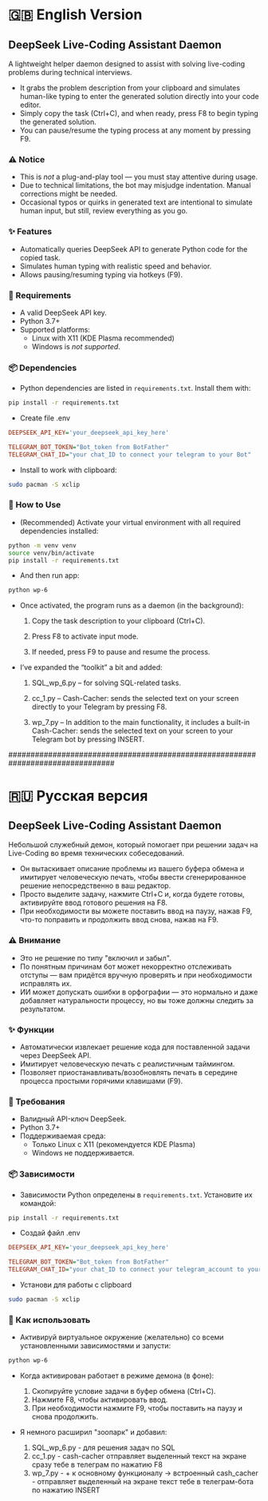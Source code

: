 # 🇬🇧 English Version
## DeepSeek Live-Coding Assistant Daemon

A lightweight helper daemon designed to assist with solving live-coding problems during technical interviews.

- It grabs the problem description from your clipboard and simulates human-like typing to enter the generated solution directly into your code editor.
- Simply copy the task (Ctrl+C), and when ready, press F8 to begin typing the generated solution.
- You can pause/resume the typing process at any moment by pressing F9.

### ⚠️ Notice

- This is *not* a plug-and-play tool — you must stay attentive during usage.
- Due to technical limitations, the bot may misjudge indentation. Manual corrections might be needed.
- Occasional typos or quirks in generated text are intentional to simulate human input, but still, review everything as you go.

### ✨ Features

- Automatically queries DeepSeek API to generate Python code for the copied task.
- Simulates human typing with realistic speed and behavior.
- Allows pausing/resuming typing via hotkeys (F9).

### 🔧 Requirements

- A valid DeepSeek API key.
- Python 3.7+
- Supported platforms:
  - Linux with X11 (KDE Plasma recommended)
  - Windows is *not supported*.

### 📦 Dependencies

- Python dependencies are listed in `requirements.txt`. Install them with:

```bash
pip install -r requirements.txt
```
- Create file .env
```ini
DEEPSEEK_API_KEY='your_deepseek_api_key_here'

TELEGRAM_BOT_TOKEN="Bot_token from BotFather"
TELEGRAM_CHAT_ID="your chat_ID to connect your telegram to your Bot"
```
- Install to work with clipboard:
```bash
sudo pacman -S xclip
```

### 🚀 How to Use

- (Recommended) Activate your virtual environment with all required dependencies installed:
```bash
python -m venv venv
source venv/bin/activate
pip install -r requirements.txt
```

- And then run app:
```bash
python wp-6
```

- Once activated, the program runs as a daemon (in the background):

  1. Copy the task description to your clipboard (Ctrl+C).

  2. Press F8 to activate input mode.

  3. If needed, press F9 to pause and resume the process.

- I’ve expanded the “toolkit” a bit and added:

  1. SQL_wp_6.py – for solving SQL-related tasks.

  2. cc_1.py – Cash-Cacher: sends the selected text on your screen directly to your Telegram by pressing F8.

  3. wp_7.py – In addition to the main functionality, it includes a built-in Cash-Cacher: sends the selected text on your screen to your Telegram bot by pressing INSERT.

################################################################################
# 🇷🇺 Русская версия
## DeepSeek Live-Coding Assistant Daemon

Небольшой служебный демон, который помогает при решении задач на Live-Coding во время технических собеседований.

- Он вытаскивает описание проблемы из вашего буфера обмена и имитирует человеческую печать, чтобы ввести сгенерированное решение непосредственно в ваш редактор.
- Просто выделите задачу, нажмите Ctrl+C и, когда будете готовы, активируйте ввод готового решения на F8.
- При необходимости вы можете поставить ввод на паузу, нажав F9, что-то поправить и продолжить ввод снова, нажав на F9.

### ⚠️ Внимание

- Это не решение по типу "включил и забыл".
- По понятным причинам бот может некорректно отслеживать отступы — вам придётся вручную проверять и при необходимости исправлять их.
- ИИ может допускать ошибки в орфографии — это нормально и даже добавляет натуральности процессу, но вы тоже должны следить за результатом.

### ✨ Функции

- Автоматически извлекает решение кода для поставленной задачи через DeepSeek API.
- Имитирует человеческую печать с реалистичным таймингом.
- Позволяет приостанавливать/возобновлять печать в середине процесса простыми горячими клавишами (F9).

### 🔧 Требования

- Валидный API-ключ DeepSeek.
- Python 3.7+
- Поддерживаемая среда:
  - Только Linux с X11 (рекомендуется KDE Plasma)
  - Windows не поддерживается.

### 📦 Зависимости

- Зависимости Python определены в `requirements.txt`. Установите их командой:

```bash
pip install -r requirements.txt
```
- Создай файл .env
```ini
DEEPSEEK_API_KEY='your_deepseek_api_key_here'

TELEGRAM_BOT_TOKEN="Bot_token from BotFather"
TELEGRAM_CHAT_ID="your chat_ID to connect your telegram_account to your Bot"
```
- Установи для работы c clipboard
```bash
sudo pacman -S xclip
```


### 🚀 Как использовать

- Активируй виртуальное окружение (желательно) со всеми установленными зависимостями и запусти:
```bash
python wp-6
```
- Когда активирован работает в режиме демона (в фоне):
  1. Скопируйте условие задачи в буфер обмена (Ctrl+C).
  2. Нажмите F8, чтобы активировать ввод.
  3. При необходимости нажмите F9, чтобы поставить на паузу и снова продолжить.

- Я немного расширил "зоопарк" и добавил:
  1. SQL_wp_6.py - для решения задач по SQL
  2. cc_1.py - сash-cacher отправляет выделенный текст на экране сразу тебе в телеграм по нажатию F8
  3. wp_7.py - + к основному функционалу -> встроенный cash_cacher - отправляет выделенный на экране текст тебе в телеграм-бота по нажатию INSERT




